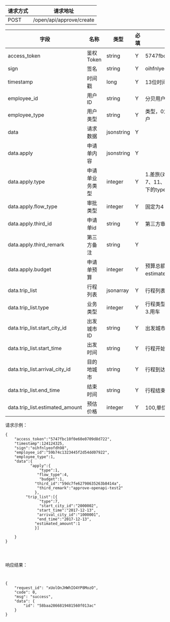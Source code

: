 请求方式|请求地址
----|---
POST|/open/api/approve/create


字段|名称|类型|必填|描述
----|---|---|---|---
access_token|鉴权Token|string|Y|5747fbc10f0e60e0709d8d722|
sign|签名|string|Y| oihfnlyeofdh98
timestamp |时间戳|long|Y| 13位时间戳  1241243250000
employee\_id|用户ID|string|Y|分贝用户id或者第三方用户id
employee\_type|用户类型 |string|Y|类型，0为分贝用户，1为第三方用户
data |请求数据|jsonstring|Y|
data.apply |申请单内容| jsonstring |Y|
data.apply.type| 申请单业务类型| integer |Y|1.差旅(对应trip_list下的type值为7、11、15) 2.用车(对应trip_list下的type值为3) 3.采购
data.apply.flow_type| 审批类型|integer|Y|固定为4
data.apply.third_id |申请单id|string|Y|第三方审批单id
data.apply.third_remark |第三方备注| string |Y|
data.apply.budget |申请单预算| integer |Y|预算总额(为trip_list中estimated_amount的总和 )
data.trip\_list| 行程列表| jsonarray |Y|行程列表
data.trip\_list.type| 业务类型|integer|Y|行程类型 7.机票 11.酒店 15.火车 3.用车
data.trip\_list.start\_city\_id| 出发城市ID| string |Y|出发城市ID 
data.trip\_list.start\_time|出发时间 |string|Y|行程开始日期
data.trip\_list.arrival\_city\_id| 目的地城市|string|Y|行程到达城市ID
data.trip\_list.end\_time|结束时间|string|Y|行程结束日期
data.trip\_list.estimated\_amount|预估价格|integer|Y|100,单位分






请求示例：


```
{
	"access_token":"5747fbc10f0e60e0709d8d722",
	"timestamp":124124325,
	"sign":"oihfnlyeofdh98",
	"employee_id":"59b74c1323445f2d54dd07922",
	"employee_type":1,
	"data":{			
           "apply":{
               "type":1,
              "flow_type":4, 
               "budget":1,
             "third_id":"59dc7fe62798635263b8414a",
              "third_remark":"approve-openapi-test2"
             },
         "trip_list":[{
               "type":7,  
               "start_city_id":"2000002",        
              "start_time":"2017-12-13",
              "arrival_city_id":"1000001",
              "end_time":"2017-12-13",
             "estimated_amount":1
             }]	
 
 	}
}




```



响应结果：




```


{
    "request_id": "xUolOnJHWhIO4YP8MozO",
    "code": 0,
    "msg": "success",
    "data": {
        "id": "58baa2866819481560f013ac"
    }
}



```

